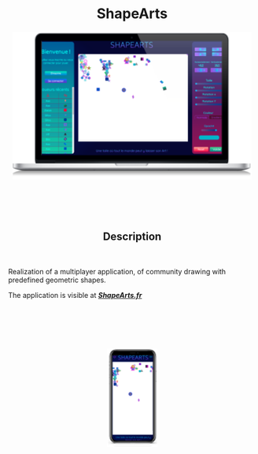 # <center style="margin-bottom: 20px">ShapeArts</center>

<div align="center" style="margin-bottom: 100px">
    <img width="auto" height="300" src="./client/public/images/shapeartsDesk_192.svg">
</div>

## <center style="margin-bottom: 50px">Description</center>

Realization of a multiplayer application, of community drawing with
predefined geometric shapes.

The application is visible at **_[ShapeArts.fr](https://shapearts.fr)_**

<div align="center" style="margin-top: 100px">
    <img width="auto" height="200" src="./client/public/images/shapeartsMob_192.svg">
</div>
